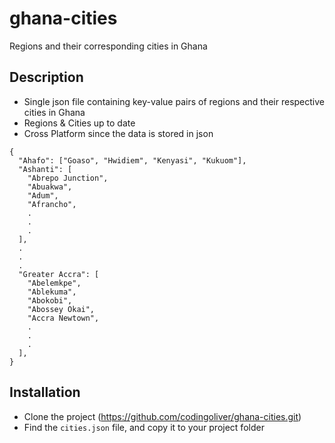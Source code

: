 # ghana-cities
Regions and their corresponding cities in Ghana

## Description
* Single json file containing key-value pairs of regions and their respective cities in Ghana
* Regions & Cities up to date
* Cross Platform since the data is stored in json
```
{
  "Ahafo": ["Goaso", "Hwidiem", "Kenyasi", "Kukuom"],
  "Ashanti": [
    "Abrepo Junction",
    "Abuakwa",
    "Adum",
    "Afrancho",
    .
    .
    .
  ],
  .
  .
  .
  "Greater Accra": [
    "Abelemkpe",
    "Ablekuma",
    "Abokobi",
    "Abossey Okai",
    "Accra Newtown",
    .
    .
    .
  ],
}
```

## Installation 
* Clone the project (https://github.com/codingoliver/ghana-cities.git)
* Find the ```cities.json``` file, and copy it to your project folder
